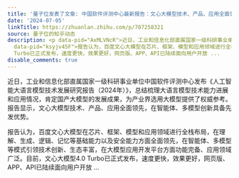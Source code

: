 ```yaml
---
title: '量子位发表了文章: 中国软件评测中心最新报告：文心大模型技术、产品、应用全面领跑'
date: '2024-07-05'
linkTitle: https://zhuanlan.zhihu.com/p/707258321
source: 量子位的知乎动态
description: <p data-pid="AxMLVNcR">近日，工业和信息化部直属国家一级科研事业单位中国软件评测中心发布《人工智能大语言模型技术发展研究报告（2024年）》，总结梳理大语言模型技术能力进展和应用情况，肯定国产大模型的发展成果，为产业界选用大模型提供了权威参考。报告显示，文心大模型技术、产品、应用全面领先，在智能体、多模型创新具备先发优势。</p><p
  data-pid="ksyjv45F">报告认为，百度文心大模型在芯片、框架、模型和应用领域进行全栈布局，在理解、生成、逻辑、记忆等基础能力以及安全能力方面全面领先，在智能体、多模型等模式引领技术创新、生态丰富，在大模型应用开发平台方面功能完备、应用领域广泛。目前，文心大模型4.0
  Turbo已正式发布，速度更快，效果更好，网页版、APP、API已陆续面向用户开放 ...
disable_comments: true
---
```

<p data-pid="AxMLVNcR">近日，工业和信息化部直属国家一级科研事业单位中国软件评测中心发布《人工智能大语言模型技术发展研究报告（2024年）》，总结梳理大语言模型技术能力进展和应用情况，肯定国产大模型的发展成果，为产业界选用大模型提供了权威参考。报告显示，文心大模型技术、产品、应用全面领先，在智能体、多模型创新具备先发优势。</p><p data-pid="ksyjv45F">报告认为，百度文心大模型在芯片、框架、模型和应用领域进行全栈布局，在理解、生成、逻辑、记忆等基础能力以及安全能力方面全面领先，在智能体、多模型等模式引领技术创新、生态丰富，在大模型应用开发平台方面功能完备、应用领域广泛。目前，文心大模型4.0 Turbo已正式发布，速度更快，效果更好，网页版、APP、API已陆续面向用户开放 ...